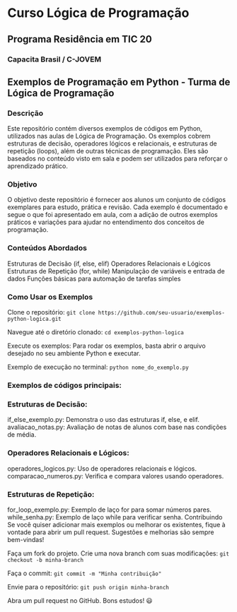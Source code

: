 # Curso Lógica de Programação 
## Programa Residência em TIC 20
### Capacita Brasil / C-JOVEM


## Exemplos de Programação em Python - Turma de Lógica de Programação
### Descrição
Este repositório contém diversos exemplos de códigos em Python, utilizados nas aulas de Lógica de Programação. Os exemplos cobrem estruturas de decisão, operadores lógicos e relacionais, e estruturas de repetição (loops), além de outras técnicas de programação. Eles são baseados no conteúdo visto em sala e podem ser utilizados para reforçar o aprendizado prático.

### Objetivo
O objetivo deste repositório é fornecer aos alunos um conjunto de códigos exemplares para estudo, prática e revisão. Cada exemplo é documentado e segue o que foi apresentado em aula, com a adição de outros exemplos práticos e variações para ajudar no entendimento dos conceitos de programação.

### Conteúdos Abordados
Estruturas de Decisão (if, else, elif)
Operadores Relacionais e Lógicos
Estruturas de Repetição (for, while)
Manipulação de variáveis e entrada de dados
Funções básicas para automação de tarefas simples

### Como Usar os Exemplos

Clone o repositório:
```git clone https://github.com/seu-usuario/exemplos-python-logica.git```

Navegue até o diretório clonado:
`cd exemplos-python-logica`

Execute os exemplos: Para rodar os exemplos, basta abrir o arquivo desejado no seu ambiente Python e executar.

Exemplo de execução no terminal:
`python nome_do_exemplo.py`

### Exemplos de códigos principais:

### Estruturas de Decisão:
if_else_exemplo.py: Demonstra o uso das estruturas if, else, e elif.
avaliacao_notas.py: Avaliação de notas de alunos com base nas condições de média.

### Operadores Relacionais e Lógicos:
operadores_logicos.py: Uso de operadores relacionais e lógicos.
comparacao_numeros.py: Verifica e compara valores usando operadores.

### Estruturas de Repetição:
for_loop_exemplo.py: Exemplo de laço for para somar números pares.
while_senha.py: Exemplo de laço while para verificar senha.
Contribuindo
Se você quiser adicionar mais exemplos ou melhorar os existentes, fique à vontade para abrir um pull request. Sugestões e melhorias são sempre bem-vindas!

Faça um fork do projeto.
Crie uma nova branch com suas modificações:
`git checkout -b minha-branch`

Faça o commit:
`git commit -m "Minha contribuição"`

Envie para o repositório:
`git push origin minha-branch`

Abra um pull request no GitHub.
Bons estudos! 😃
